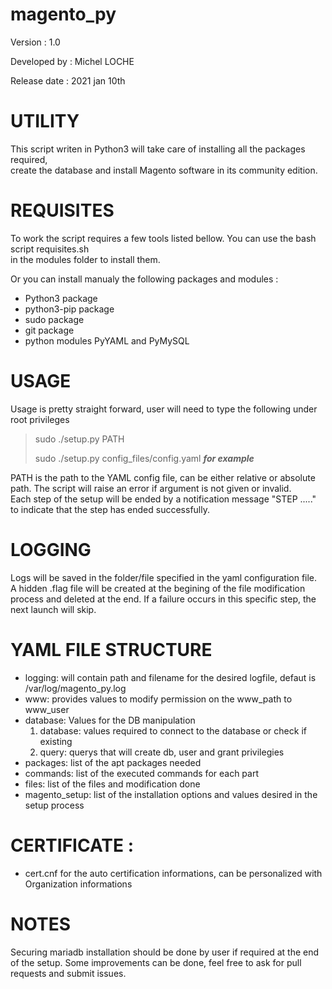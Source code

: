 #  magento_py 

Version : 1.0  

Developed by : Michel LOCHE   

Release date : 2021 jan 10th  

#  UTILITY    

This script writen in Python3 will take care of installing all the packages required,  
 create the database and install Magento software in its community edition.  


# REQUISITES 

To work the script requires a few tools listed bellow. You can use the bash script requisites.sh   
in the modules folder to install them.  

Or you can install manualy the following packages and modules :   
 - Python3 package
 - python3-pip package 
 - sudo package
 - git package
 - python modules PyYAML and PyMySQL


#  USAGE  


Usage is pretty straight forward, user will need to type the following under root privileges 

>sudo ./setup.py PATH
>
>sudo ./setup.py config_files/config.yaml                       ***for example***


PATH is the path to the YAML config file, can be either relative or absolute path. The script will 
raise an error if argument is not given or invalid.  
Each step of the setup will be ended by a notification message "STEP ....." to indicate that the
step has ended successfully.  

# LOGGING 

Logs will be saved in the folder/file specified in the yaml configuration file.  
A hidden .flag file will be created at the begining of the file modification process and deleted at the end. If a failure occurs in this specific step, the next launch will skip.

# YAML FILE STRUCTURE
 
 - logging: will contain path and filename for the desired logfile, defaut is /var/log/magento_py.log
 - www: provides values to modify permission on the www_path to www_user
 - database: Values for the DB manipulation
   1. database: values required to connect to the database or check if existing
   2. query: querys that will create db, user and grant privilegies
 - packages: list of the apt packages needed
 - commands: list of the executed commands for each part
 - files: list of the files and modification done
 - magento_setup: list of the installation options and values desired in the setup process

# CERTIFICATE :  
 
 - cert.cnf for the auto certification informations, can be personalized with Organization informations

# NOTES

Securing mariadb installation should be done by user if required at the end of the setup.
Some improvements can be done, feel free to ask for pull requests and submit issues.


